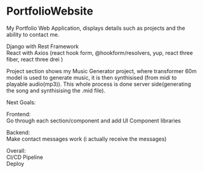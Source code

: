 # PortfolioWebsite
My Portfolio Web Application, displays details such as projects and the ability to contact me.

Django with Rest Framework <br />
React with Axios (react hook form, @hookform/resolvers, yup, react three fiber, react three drei ) <br />

Project section shows my Music Generator project, where transformer 60m model is used to generate music, it is then synthisised (from midi to playable audio(mp3)). This whole process is done server side(generating the song and synthisising the .mid file).

Next Goals: 

Frontend: <br />
Go through each section/component and add UI Component libraries <br />

Backend: <br />
Make contact messages work (i actually receive the messages)<br />

Overall:<br />
CI/CD Pipeline<br />
Deploy<br />
